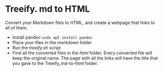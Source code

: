 # Treeify. md to HTML
Convert your Markdown files to HTML, and create a webpage that links to all of them.

+ Install pandoc `sudo apt install pandoc`
+ Place your files in the *markdown* folder
+ Run the *treeify.sh* script
+ Find all the converted files in the *html* folder. Every converted file will keep the original name. The page with all the links will have the title that you gave to the Treeify_md-to-html folder.
